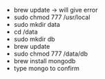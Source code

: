 - brew update -> will give error
- sudo chmod 777 /usr/local
- sudo mkdir data
- cd /data
- sudo mkdir db
- brew update
- sudo chmod 777 /data/db
- brew install mongodb
- type mongo to confirm
